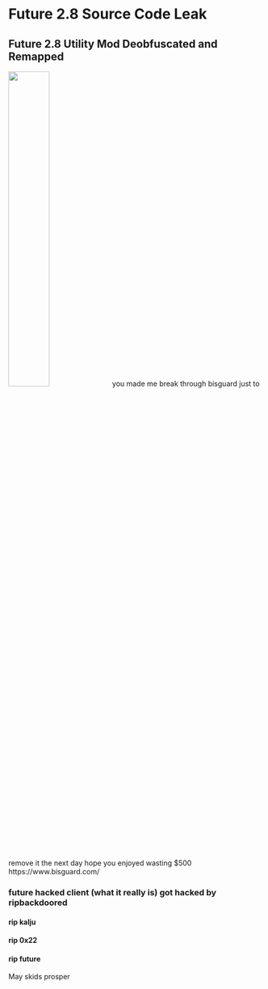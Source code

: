 # Future 2.8 Source Code Leak
## Future 2.8 Utility Mod Deobfuscated and Remapped
<img src="https://i.imgur.com/lZpuX2V.png" height="40%" width="40%">
you made me break through bisguard just to remove it the next day
hope you enjoyed wasting $500 https://www.bisguard.com/

### future hacked client (what it really is) got hacked by ripbackdoored

#### rip kalju
#### rip 0x22
#### rip future

May skids prosper
